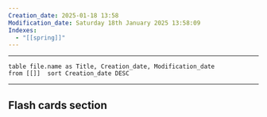 ```yaml
---
Creation_date: 2025-01-18 13:58
Modification_date: Saturday 18th January 2025 13:58:09
Indexes:
  - "[[spring]]"
---
```


----



```dataview
table file.name as Title, Creation_date, Modification_date
from [[]]  sort Creation_date DESC
```























---
## Flash cards section
